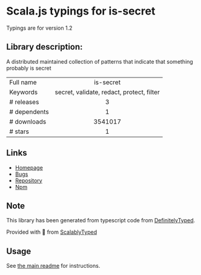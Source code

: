 
# Scala.js typings for is-secret

Typings are for version 1.2

## Library description:
A distributed maintained collection of patterns that indicate that something probably is secret

|                    |                 |
| ------------------ | :-------------: |
| Full name          | is-secret |
| Keywords           | secret, validate, redact, protect, filter |
| # releases         | 3 |
| # dependents       | 1 |
| # downloads        | 3541017 |
| # stars            | 1 |

## Links
- [Homepage](https://github.com/watson/is-secret#readme)
- [Bugs](https://github.com/watson/is-secret/issues)
- [Repository](https://github.com/watson/is-secret)
- [Npm](https://www.npmjs.com/package/is-secret)
    


## Note
This library has been generated from typescript code from [DefinitelyTyped](https://definitelytyped.org).

Provided with :purple_heart: from [ScalablyTyped](https://github.com/oyvindberg/ScalablyTyped)

## Usage
See [the main readme](../../readme.md) for instructions.


